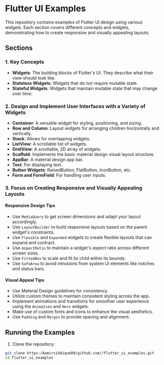# Flutter UI Examples

This repository contains examples of Flutter UI design using various widgets. Each section covers different concepts and widgets, demonstrating how to create responsive and visually appealing layouts.

## Sections

### 1. Key Concepts

- **Widgets**: The building blocks of Flutter's UI. They describe what their view should look like.
- **Stateless Widgets**: Widgets that do not require mutable state.
- **Stateful Widgets**: Widgets that maintain mutable state that may change over time.

### 2. Design and Implement User Interfaces with a Variety of Widgets

- **Container**: A versatile widget for styling, positioning, and sizing.
- **Row and Column**: Layout widgets for arranging children horizontally and vertically.
- **Stack**: Allows for overlapping widgets.
- **ListView**: A scrollable list of widgets.
- **GridView**: A scrollable, 2D array of widgets.
- **Scaffold**: Implements the basic material design visual layout structure.
- **AppBar**: A material design app bar.
- **Text**: For displaying text.
- **Button Widgets**: RaisedButton, FlatButton, IconButton, etc.
- **Form and FormField**: For handling user inputs.

### 3. Focus on Creating Responsive and Visually Appealing Layouts

#### Responsive Design Tips

- Use `MediaQuery` to get screen dimensions and adapt your layout accordingly.
- Use `LayoutBuilder` to build responsive layouts based on the parent widget's constraints.
- Use `Flexible` and `Expanded` widgets to create flexible layouts that can expand and contract.
- Use `AspectRatio` to maintain a widget's aspect ratio across different screen sizes.
- Use `FittedBox` to scale and fit its child within its bounds.
- Use `SafeArea` to avoid intrusions from system UI elements like notches and status bars.

#### Visual Appeal Tips

- Use Material Design guidelines for consistency.
- Utilize custom themes to maintain consistent styling across the app.
- Implement animations and transitions for smoother user experience using the `Animation` and `Hero` widgets.
- Make use of custom fonts and icons to enhance the visual aesthetics.
- Use `Padding` and `Margin` to provide spacing and alignment.

## Running the Examples

1. Clone the repository:

```bash
git clone https:/Aamirsiddique09/github.com//flutter_ui_examples.git
cd flutter_ui_examples
